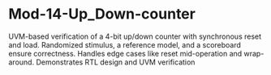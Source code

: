 # Mod-14-Up_Down-counter
UVM-based verification of a 4-bit up/down counter with synchronous reset and load. Randomized stimulus, a reference model, and a scoreboard ensure correctness. Handles edge cases like reset mid-operation and wrap-around. Demonstrates RTL design and UVM verification
